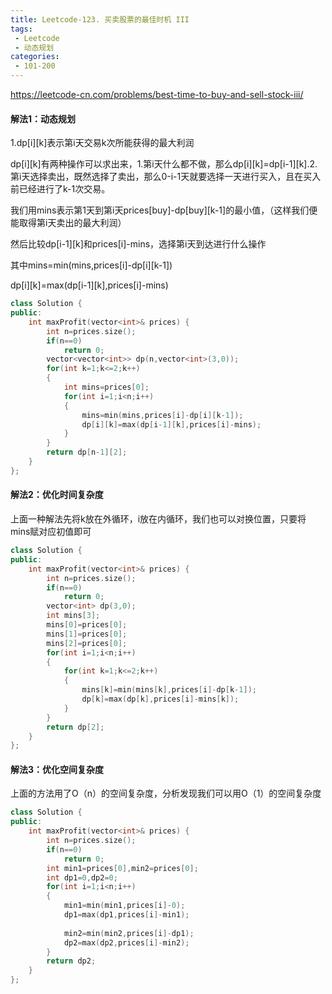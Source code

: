 ```yaml
---
title: Leetcode-123. 买卖股票的最佳时机 III
tags:
 - Leetcode
 - 动态规划
categories:
 - 101-200
---
```


<https://leetcode-cn.com/problems/best-time-to-buy-and-sell-stock-iii/> 

#### 解法1：动态规划

1.dp[i][k]表示第i天交易k次所能获得的最大利润

dp[i][k]有两种操作可以求出来，1.第i天什么都不做，那么dp[i][k]=dp[i-1][k].2.第i天选择卖出，既然选择了卖出，那么0-i-1天就要选择一天进行买入，且在买入前已经进行了k-1次交易。

<!--more-->

我们用mins表示第1天到第i天prices[buy]-dp[buy][k-1]的最小值，（这样我们便能取得第i天卖出的最大利润）

然后比较dp[i-1][k]和prices[i]-mins，选择第i天到达进行什么操作

其中mins=min(mins,prices[i]-dp[i][k-1])

dp[i][k]=max(dp[i-1][k],prices[i]-mins)

```c++
class Solution {
public:
    int maxProfit(vector<int>& prices) {
        int n=prices.size();
        if(n==0)
            return 0;
        vector<vector<int>> dp(n,vector<int>(3,0));
        for(int k=1;k<=2;k++)
        {
            int mins=prices[0];
            for(int i=1;i<n;i++)
            {
                mins=min(mins,prices[i]-dp[i][k-1]);
                dp[i][k]=max(dp[i-1][k],prices[i]-mins);
            }
        }
        return dp[n-1][2];
    }
};
```

#### 解法2：优化时间复杂度

上面一种解法先将k放在外循环，i放在内循环，我们也可以对换位置，只要将mins赋对应初值即可

```c++
class Solution {
public:
    int maxProfit(vector<int>& prices) {
        int n=prices.size();
        if(n==0)
            return 0;
        vector<int> dp(3,0);
        int mins[3];
        mins[0]=prices[0];
        mins[1]=prices[0];
        mins[2]=prices[0];
        for(int i=1;i<n;i++)
        {
            for(int k=1;k<=2;k++)
            {
                mins[k]=min(mins[k],prices[i]-dp[k-1]);
                dp[k]=max(dp[k],prices[i]-mins[k]);
            }
        }
        return dp[2];
    }
};
```

#### 解法3：优化空间复杂度

上面的方法用了O（n）的空间复杂度，分析发现我们可以用O（1）的空间复杂度

```c++
class Solution {
public:
    int maxProfit(vector<int>& prices) {
        int n=prices.size();
        if(n==0)
            return 0;
        int min1=prices[0],min2=prices[0];
        int dp1=0,dp2=0;
        for(int i=1;i<n;i++)
        {
            min1=min(min1,prices[i]-0);
            dp1=max(dp1,prices[i]-min1);
            
            min2=min(min2,prices[i]-dp1);
            dp2=max(dp2,prices[i]-min2);
        }
        return dp2;
    }
};
```


